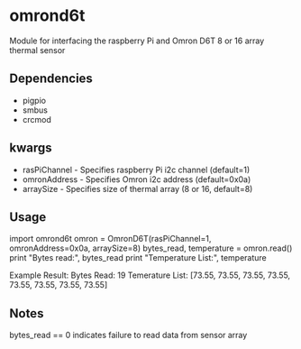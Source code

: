 # omrond6t
Module for interfacing the raspberry Pi and Omron D6T 8 or 16 array thermal sensor

Dependencies
------------
- pigpio
- smbus
- crcmod

kwargs
-------
- rasPiChannel - Specifies raspberry Pi i2c channel (default=1)
- omronAddress - Specifies Omron i2c address (default=0x0a)
- arraySize    - Specifies size of thermal array (8 or 16, default=8)

Usage
-----
  import omrond6t
  omron = OmronD6T(rasPiChannel=1, omronAddress=0x0a, arraySize=8)
  bytes_read, temperature = omron.read()
  print "Bytes read:", bytes_read
  print "Temperature List:", temperature

  Example Result:
  Bytes Read: 19
  Temerature List: [73.55, 73.55, 73.55, 73.55, 73.55, 73.55, 73.55, 73.55]

Notes
-----
bytes_read == 0 indicates failure to read data from sensor array
